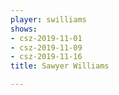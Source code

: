 ```yaml
---
player: swilliams
shows:
- csz-2019-11-01
- csz-2019-11-09
- csz-2019-11-16
title: Sawyer Williams

---
```


